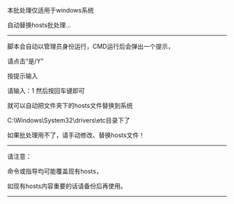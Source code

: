 本批处理仅适用于windows系统

自动替换hosts批处理...

---------------------------------------------------------
脚本会自动以管理员身份运行，CMD运行后会弹出一个提示，

请点击“是/Y”


按提示输入


请输入：1  然后按回车键即可


就可以自动把文件夹下的hosts文件替换到系统

C:\Windows\System32\drivers\etc目录下了


如果批处理用不了，请手动修改、替换hosts文件！

---------------------------------------------------------

请注意：

命令或指导均可能覆盖现有hosts，

如现有hosts内容重要的话请备份后再使用。

---------------------------------------------------------
